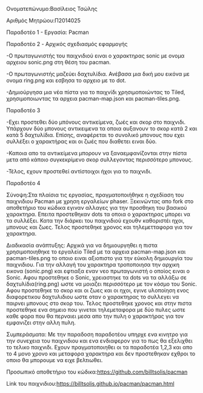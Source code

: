 Ονοματεπώνυμο:Βασίλειος Τσώλης

Αριθμός Μητρώου:Π2014025

Παραδοτέο 1 - Εργασία: Pacman

Παραδοτέο 2 - Aρχικός σχεδιασμός εφαρμογής

-Ο πρωταγωνιστής του παιχνιδιού ειναι ο χαρακτηρας sonic με ονομα αρχειου sonic.png στη θέση του pacman.

-Ο πρωταγωνιστής μαζεύει δαχτυλίδια. Ανέβασα μια δική μου εικόνα με ονομα ring.png και εσβησα το αρχειο με το dot.

-Δημιούργησα μια νέα πίστα για το παιχνίδι χρησιμοποιώντας το Tiled, χρησιμοποιωντας τα αρχεια pacman-map.json και pacman-tiles.png.

Παραδοτέο 3

-Εχει προστεθει δύο μπόνους αντικείμενα, ζωές και σκορ στο παιχνιδι. Υπάρχουν δύο μπονους αντικειμενα τα οποια αυξανουν το σκορ κατά 2 και κατά 5 δαχτυλίδια. Επίσης, αναφέρεται το συνολικό μπονους που εχει συλλέξει ο χαρακτήρας και οι ζωές που διαθετει ειναι δύο. 

-Καποια απο τα αντικείμενα μπορουν να ξαναεμφανίζονται στην πίστα μετα από κάποιο συγκεκρίμενο σκορ συλλεγοντας περισσότερο μπονους.

-Τέλος, εχουν προστεθεί αντίστοιχοι ήχοι για το παιχνιδι.


Παραδοτέο 4

Σύνοψη:Στα πλαίσια τις εργασίας, πραγματοποιήθηκε η σχεδίαση του παιχνιδιου Pacman με χρηση εργαλείων phaser. Ξεκινώντας απο fork στο αποθετήριο του κώδικα εγιναν αλλαγες για την προσθηκη του βασικού χαρακτηρα. Επειτα προστεθηκαν dots τα οποια ο χαρακτηρας μπορει να τα συλλέξει. Κατα την διάρκει του παιχνιδιού εχουθν καθοριστέι ηχοι, μπονους και ζωες. Τελος προστεθηκε χρονος και τηλεμετταφορα για τον χαρακτηρα.


Διαδικασία ανάπτυξης: Αρχικά για να δημιουργηθει η πιστα χρησιμοποιηθηκε το εργαλείο Tiled με τα αρχεια pacman-map.json και pacman-tiles.png το οποιο ειναι αξιοπιστο για την εύκολη δημιουργία του παιχνιδιου. Για την αλλαγή του χαρακτηρα τροποποιησα την αρχικη εικονα (sonic.png) και εφτιαξα εναν νεο πρωταγωνιστή ο οποίος ειναι ο Sοnic. Αφου προστεθηκε ο Sonic, χρειαστηκε τα dots να τα αλλάξω σε δαχτυλίδια(ring.png) ωστε να μοιαζει περισσότερο με τον κόσμο του Sonic. Αφου προστεθηκε το σκορ και οι ζωες και οι ηχοι, εγινε υλοποίηση ενος διαφορετικου δαχτυλιδιου ωστε οταν ο χαρακτηρας το συλλεγει να παιρνει μπονους στο σκορ του. Τελος προστεθηκε χρονος και στην πιστα προστεθηκε ενα σημειο που γινεται τηλεμεταφορα με δύο πυλες ωστε καθε φορα που θα περναιει μεσα απο την πυλη ο χαρακτήρας για τον εμφανιζει στην αλλη πυλη.


Συμπεράσματα: Με την παραδοση παραδοτέου υπηρχε ενα κινητρο για την συνεχεια του παιχνιδιου και ενα ενδιαφερον για το πως θα εξελιχθει το τελικο παιχνιδι. Εχουν πραγματοποιηθει οι τα παραδοτέα 1,2,3 και απο το 4 μονο χρονο και μεταφορα χαρακτηρα και δεν προστεθηκαν εχθροι το οποιο θα μπορουμε να ειχε βελτιωθει.




Προσωπικό αποθετήριο του κώδικα:https://github.com/billtsolis/pacman

Link του παιχνιδιου:https://billtsolis.github.io/pacman/pacman.html
